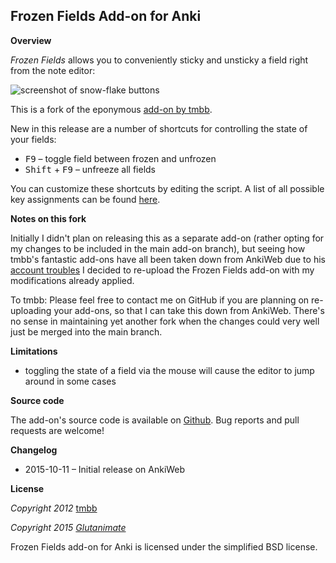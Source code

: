## Frozen Fields Add-on for Anki

**Overview**

*Frozen Fields* allows you to conveniently sticky and unsticky a field right from the note editor:

![screenshot of snow-flake buttons](https://raw.githubusercontent.com/Glutanimate/FrozenFields/master/screenshot.png)

This is a fork of the eponymous [add-on by tmbb](https://github.com/tmbb/FrozenFields).

New in this release are a number of shortcuts for controlling the state of your fields:

- <kbd>F9</kbd> – toggle field between frozen and unfrozen
- <kbd>Shift</kbd> + <kbd>F9</kbd> – unfreeze all fields

You can customize these shortcuts by editing the script. A list of all possible key assignments can be found [here](http://pyqt.sourceforge.net/Docs/PyQt4/qt.html#Key-enum).

**Notes on this fork**

Initially I didn't plan on releasing this as a separate add-on (rather opting for my changes to be included in the main add-on branch), but seeing how tmbb's fantastic add-ons have all been taken down from AnkiWeb due to his [account troubles](https://anki.tenderapp.com/discussions/add-ons/4950-my-addons-have-become-unavailable-after-account-removal) I decided to re-upload the Frozen Fields add-on with my modifications already applied.

To tmbb: Please feel free to contact me on GitHub if you are planning on re-uploading your add-ons, so that I can take this down from AnkiWeb. There's no sense in maintaining yet another fork when the changes could very well just be merged into the main branch.

**Limitations**

- toggling the state of a field via the mouse will cause the editor to jump around in some cases

**Source code**

The add-on's source code is available on [Github](https://github.com/Glutanimate/FrozenFields). Bug reports and pull requests are welcome!

**Changelog**

- 2015-10-11 – Initial release on AnkiWeb

**License**

*Copyright 2012* [tmbb](https://github.com/tmbb)

*Copyright 2015 [Glutanimate](https://github.com/Glutanimate)*

Frozen Fields add-on for Anki is licensed under the simplified BSD license.